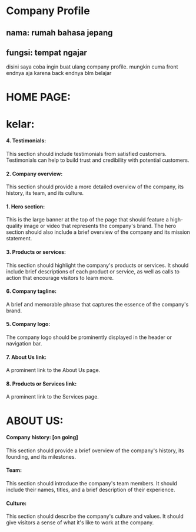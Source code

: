 # Company Profile

## nama: rumah bahasa jepang

## fungsi: tempat ngajar

disini saya coba ingin buat ulang company profile. mungkin cuma front endnya aja karena back endnya blm belajar

# HOME PAGE:

# kelar:

#### 4. Testimonials:

This section should include testimonials from satisfied customers. Testimonials can help to build trust and credibility with potential customers.

#### 2. Company overview:

This section should provide a more detailed overview of the company, its history, its team, and its culture.

#### 1. Hero section:

This is the large banner at the top of the page that should feature a high-quality image or video that represents the company's brand. The hero section should also include a brief overview of the company and its mission statement.

#### 3. Products or services:

This section should highlight the company's products or services. It should include brief descriptions of each product or service, as well as calls to action that encourage visitors to learn more.

#### 6. Company tagline:

A brief and memorable phrase that captures the essence of the company's brand.

#### 5. Company logo:

The company logo should be prominently displayed in the header or navigation bar.

#### 7. About Us link:

A prominent link to the About Us page.

#### 8. Products or Services link:

A prominent link to the Services page.

# ABOUT US:

#### Company history: [on going]

This section should provide a brief overview of the company's history, its founding, and its milestones.

#### Team:

This section should introduce the company's team members. It should include their names, titles, and a brief description of their experience.

#### Culture:

This section should describe the company's culture and values. It should give visitors a sense of what it's like to work at the company.
